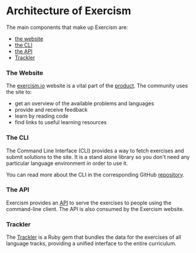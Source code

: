 # Architecture of Exercism

The main components that make up Exercism are:

- [the website](#the-website)
- [the CLI](#the-cli)
- [the API](#the-api)
- [Trackler](#trackler)

### The Website

The [exercism.io](http://exercism.io/) website is a vital part of the [product](https://github.com/exercism/docs/blob/master/about/README.md#the-product). The community uses the site to:

- get an overview of the available problems and languages
- provide and receive feedback
- learn by reading code
- find links to useful learning resources

### The CLI

The Command Line Interface (CLI) provides a way to fetch exercises and submit solutions to the site. It is a stand alone library so you don't need any particular language environment in order to use it.

You can read more about the CLI in the corresponding GitHub [repository](https://github.com/exercism/cli).

### The API

Exercism provides an [API](https://github.com/exercism/x-api) to serve the exercises to people using the command-line client. The API is also consumed by the Exercism website.

### Trackler

The [Trackler](https://github.com/exercism/trackler) is a Ruby gem that bundles the data for the exercises of all language tracks, providing a unified interface to the entire curriculum.

